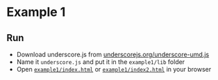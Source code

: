 # Example 1

## Run

- Download underscore.js from [underscorejs.org/underscore-umd.js](https://underscorejs.org/underscore-umd.js)
- Name it `underscore.js` and put it in the `example1/lib` folder
- Open [`example1/index.html`](index.html) or [`example1/index2.html`](index2.html) in your browser
